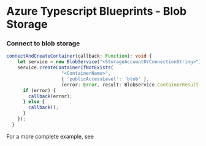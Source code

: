 # Azure Typescript Blueprints - Blob Storage

### Connect to blob storage

```Typescript
connectAndCreateContainer(callback: Function): void {
    let service = new BlobService("<StorageAccountOrConnectionString>");
    service.createContainerIfNotExists(
                    "<ContainerName>", 
                    { 'publicAccessLevel': 'blob' },  
                    (error: Error, result: BlobService.ContainerResult, response: ServiceResponse) => {
      if (error) {
        callback(error);
      } else {
        callback();
      }
    });
  }
```

For a more complete example, see